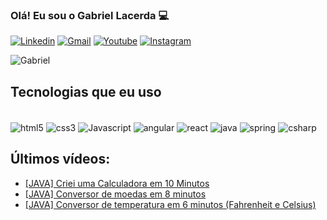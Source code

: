 ### Olá! Eu sou o Gabriel Lacerda 💻

[![Linkedin](https://img.shields.io/badge/LinkedIn-0077B5?style=for-the-badge&logo=linkedin&logoColor=white)](https://www.linkedin.com/in/gabriel-lacerda03/)
[![Gmail](https://img.shields.io/badge/Gmail-D14836?style=for-the-badge&logo=gmail&logoColor=white)](mailto:gblacerda15@gmail.com)
[![Youtube](https://img.shields.io/badge/YouTube-FF0000?style=for-the-badge&logo=youtube&logoColor=white/)](https://youtube.com/@gabriellacerda03)
[![Instagram](https://img.shields.io/badge/Instagram-E4405F?style=for-the-badge&logo=instagram&logoColor=white)](https://www.instagram.com/lacerda.gb/)

![Gabriel ](https://github-readme-stats.vercel.app/api?username=lacerdagb&show_icons=true&theme=dracula)

## Tecnologias que eu uso

<div style="display: inline_block"><br/>
<img align="center" alt="html5" src="https://img.shields.io/badge/HTML5-E34F26?style=for-the-badge&logo=html5&logoColor=white"/>
<img align="center" alt="css3" src="https://img.shields.io/badge/CSS3-1572B6?style=for-the-badge&logo=css3&logoColor=white"/>
<img align="center" alt="Javascript" src="https://img.shields.io/badge/JavaScript-F7DF1E?style=for-the-badge&logo=javascript&logoColor=black"/>
<img align="center" alt="angular" src="https://img.shields.io/badge/Angular-DD0031?style=for-the-badge&logo=angular&logoColor=white"/>
<img align="center" alt="react" src="https://img.shields.io/badge/React-20232A?style=for-the-badge&logo=react&logoColor=61DAFB"/>
<img align="center" alt="java" src="https://img.shields.io/badge/Java-ED8B00?style=for-the-badge&logo=openjdk&logoColor=white"/>
<img align="center" alt="spring" src="https://img.shields.io/badge/Spring-6DB33F?style=for-the-badge&logo=spring&logoColor=white"/>
<img align="center" alt="csharp" src="https://img.shields.io/badge/C%23-239120?style=for-the-badge&logo=c-sharp&logoColor=white"/>

</div>

## Últimos vídeos:
- [[JAVA] Criei uma Calculadora em 10 Minutos](https://www.youtube.com/watch?v=33XN1flL1uY&t=14s)
- [[JAVA] Conversor de moedas em 8 minutos](https://www.youtube.com/watch?v=LdtYIJi3owY&t=179s)
- [[JAVA] Conversor de temperatura em 6 minutos (Fahrenheit e Celsius)](https://www.youtube.com/watch?v=9cKC1VSwako&t=10s)

